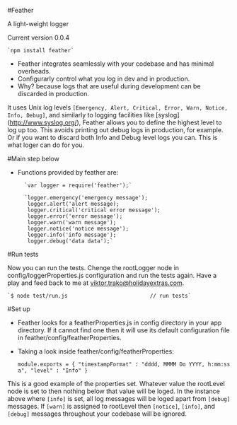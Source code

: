 #Feather

A light-weight logger

Current version 0.0.4

    `npm install feather`

* Feather integrates seamlessly with your codebase and has minimal overheads.
* Configurarly control what you log in dev and in production.
* Why? because logs that are useful during development can be discarded in production.

It uses Unix log levels `[Emergency, Alert, Critical, Error, Warn, Notice, Info, Debug]`, and similarly to logging
facilities like [syslog] (http://www.syslog.org/), Feather allows you to define the highest level to log up too.
This avoids printing out debug logs in production, for example. Or if you want to discard both Info and Debug level logs
you can. This is what loger can do for you.

#Main step below

* Functions provided by feather are:

        `var logger = require('feather');`

        `logger.emergency('emergency message');
         logger.alert('alert message);
         logger.critical('critical error message');
         logger.error('error message');
         logger.warn('warn message');
         logger.notice('notice message');
         logger.info('info message');
         logger.debug('data data');`

#Run tests

Now you can run the tests. Chenge the rootLogger node in config/loggerProperties.js configuration and run the tests again.
Have a play and feed back to me at <viktor.trako@holidayextras.com>.

    `$ node test/run.js                          // run tests`

#Set up

* Feather looks for a featherProperties.js in config directory in your app directory. If it cannot find one then it will
use its default configuration file in feather/config/featherProperties.

* Taking a look inside feather/config/featherProperties:

    `module.exports = {
       "timestampFormat" : "dddd, MMMM Do YYYY, h:mm:ss a",
       "level" : "Info"
     }`

 This is a good example of the properties set. Whatever value the rootLevel node is set to then nothing below that
 value will be loged. In the instance above where `[info]` is set, all log messages will be loged apart from `[debug]`
 messages. If `[warn]` is assigned to rootLevel then `[notice]`, `[info]`, and `[debug]` messages throughout your
 codebase will be ignored.